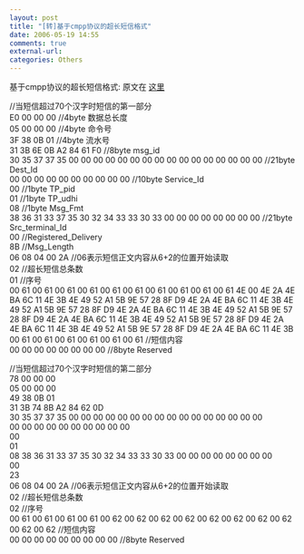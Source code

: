 ```yaml
---
layout: post
title: "[转]基于cmpp协议的超长短信格式"
date: 2006-05-19 14:55
comments: true
external-url: 
categories: Others
---
```

基于cmpp协议的超长短信格式: 原文在 [这里](http://www.cppblog.com/Khan/archive/2006/03/10/3342.html)  
	
<!-- more -->

//当短信超过70个汉字时短信的第一部分  
E0 00 00 00               //4byte 数据总长度  
05 00 00 00               //4byte 命令号  
3F 38 0B 01               //4byte 流水号  
31 3B 6E 0B A2 84 61 F0   //8byte msg_id  
30 35 37 37 35 00 00 00 00 00 00 00 00 00 00 00 00 00 00 00 00  //21byte Dest_Id  
00 00 00 00 00 00 00 00 00 00  //10byte  Service_Id  
00                        //1byte TP_pid  
01                        //1byte TP_udhi  
08                        //1byte Msg_Fmt  
38 36 31 33 37 35 30 32 34 33 33 30 33 00 00 00 00 00 00 00 00  //21byte Src_terminal_Id  
00                        //Registered_Delivery  
8B                        //Msg_Length  
06 08 04 00 2A      //06表示短信正文内容从6+2的位置开始读取  
02                        //超长短信总条数  
01                        //序号  
00 61 00 61 00 61 00 61 00 61 00 61 00 61 00 61 00 61 00 61 4E 00 4E 2A 4E BA 6C 11 4E 3B 4E 49 52 A1 5B 9E 57 28 8F D9 4E 2A 4E BA 6C 11 4E 3B 4E 49 52 A1 5B 9E 57 28 8F D9 4E 2A 4E BA 6C 11 4E 3B 4E 49 52 A1 5B 9E 57 28 8F D9 4E 2A 4E BA 6C 11 4E 3B 4E 49 52 A1 5B 9E 57 28 8F D9 4E 2A 4E BA 6C 11 4E 3B 4E 49 52 A1 5B 9E 57 28 8F D9 4E 2A 4E BA 6C 11 4E 3B 00 61 00 61 00 61 00 61 00 61 00 61  //短信内容  
00 00 00 00 00 00 00 00   //8byte Reserved  


//当短信超过70个汉字时短信的第二部分  
78 00 00 00  
05 00 00 00  
49 38 0B 01  
31 3B 74 8B A2 84 62 0D  
30 35 37 37 35 00 00 00 00 00 00 00 00 00 00 00 00 00 00 00 00  
00 00 00 00 00 00 00 00 00 00  
00  
01  
08
38 36 31 33 37 35 30 32 34 33 33 30 33 00 00 00 00 00 00 00 00  
00  
23  
06 08 04 00 2A     //06表示短信正文内容从6+2的位置开始读取  
02                       //超长短信总条数  
02                       //序号  
00 61 00 61 00 61 00 61 00 62 00 62 00 62 00 62 00 62 00 62 00 62 00 62 00 62 00 62  //短信内容  
00 00 00 00 00 00 00 00 00 //8byte Reserved  
